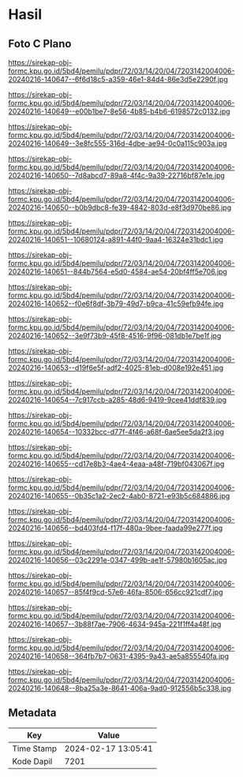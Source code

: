 # Hasil

## Foto C Plano

https://sirekap-obj-formc.kpu.go.id/5bd4/pemilu/pdpr/72/03/14/20/04/7203142004006-20240216-140647--6f6d18c5-a359-46e1-84d4-86e3d5e2290f.jpg

https://sirekap-obj-formc.kpu.go.id/5bd4/pemilu/pdpr/72/03/14/20/04/7203142004006-20240216-140649--e00b1be7-8e56-4b85-b4b6-6198572c0132.jpg

https://sirekap-obj-formc.kpu.go.id/5bd4/pemilu/pdpr/72/03/14/20/04/7203142004006-20240216-140649--3e8fc555-316d-4dbe-ae94-0c0a115c903a.jpg

https://sirekap-obj-formc.kpu.go.id/5bd4/pemilu/pdpr/72/03/14/20/04/7203142004006-20240216-140650--7d8abcd7-89a8-4f4c-9a39-22716bf87e1e.jpg

https://sirekap-obj-formc.kpu.go.id/5bd4/pemilu/pdpr/72/03/14/20/04/7203142004006-20240216-140650--b0b9dbc8-fe39-4842-803d-e8f3d970be86.jpg

https://sirekap-obj-formc.kpu.go.id/5bd4/pemilu/pdpr/72/03/14/20/04/7203142004006-20240216-140651--10680124-a891-44f0-9aa4-16324e31bdc1.jpg

https://sirekap-obj-formc.kpu.go.id/5bd4/pemilu/pdpr/72/03/14/20/04/7203142004006-20240216-140651--844b7564-e5d0-4584-ae54-20bf4ff5e706.jpg

https://sirekap-obj-formc.kpu.go.id/5bd4/pemilu/pdpr/72/03/14/20/04/7203142004006-20240216-140652--f0e6f8df-3b79-49d7-b9ca-41c59efb94fe.jpg

https://sirekap-obj-formc.kpu.go.id/5bd4/pemilu/pdpr/72/03/14/20/04/7203142004006-20240216-140652--3e9f73b9-45f8-4516-9f96-081db1e7be1f.jpg

https://sirekap-obj-formc.kpu.go.id/5bd4/pemilu/pdpr/72/03/14/20/04/7203142004006-20240216-140653--d19f6e5f-adf2-4025-81eb-d008e192e451.jpg

https://sirekap-obj-formc.kpu.go.id/5bd4/pemilu/pdpr/72/03/14/20/04/7203142004006-20240216-140654--7c917ccb-a285-48d6-9419-9cee41ddf839.jpg

https://sirekap-obj-formc.kpu.go.id/5bd4/pemilu/pdpr/72/03/14/20/04/7203142004006-20240216-140654--10332bcc-d77f-4f46-a68f-6ae5ee5da2f3.jpg

https://sirekap-obj-formc.kpu.go.id/5bd4/pemilu/pdpr/72/03/14/20/04/7203142004006-20240216-140655--cd17e8b3-4ae4-4eaa-a48f-719bf043067f.jpg

https://sirekap-obj-formc.kpu.go.id/5bd4/pemilu/pdpr/72/03/14/20/04/7203142004006-20240216-140655--0b35c1a2-2ec2-4ab0-8721-e93b5c684886.jpg

https://sirekap-obj-formc.kpu.go.id/5bd4/pemilu/pdpr/72/03/14/20/04/7203142004006-20240216-140656--bd403fd4-f17f-480a-9bee-faada99e277f.jpg

https://sirekap-obj-formc.kpu.go.id/5bd4/pemilu/pdpr/72/03/14/20/04/7203142004006-20240216-140656--03c2291e-0347-499b-ae1f-57980b1605ac.jpg

https://sirekap-obj-formc.kpu.go.id/5bd4/pemilu/pdpr/72/03/14/20/04/7203142004006-20240216-140657--85f4f9cd-57e6-46fa-8506-656cc921cdf7.jpg

https://sirekap-obj-formc.kpu.go.id/5bd4/pemilu/pdpr/72/03/14/20/04/7203142004006-20240216-140657--3b88f7ae-7906-4634-945a-221f1ff4a48f.jpg

https://sirekap-obj-formc.kpu.go.id/5bd4/pemilu/pdpr/72/03/14/20/04/7203142004006-20240216-140658--364fb7b7-0631-4395-9a43-ae5a855540fa.jpg

https://sirekap-obj-formc.kpu.go.id/5bd4/pemilu/pdpr/72/03/14/20/04/7203142004006-20240216-140648--8ba25a3e-8641-406a-9ad0-912556b5c338.jpg


## Metadata

| Key        | Value               |
| ---------- | ------------------- |
| Time Stamp | 2024-02-17 13:05:41 |
| Kode Dapil | 7201                |



